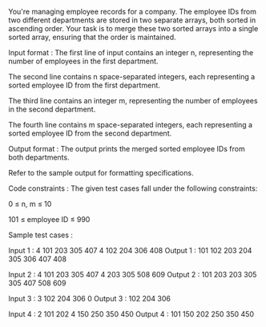 ﻿You're managing employee records for a company. The employee IDs from two different departments are stored in two separate arrays, both sorted in ascending order. Your task is to merge these two sorted arrays into a single sorted array, ensuring that the order is maintained.

Input format :
The first line of input contains an integer n, representing the number of employees in the first department.

The second line contains n space-separated integers, each representing a sorted employee ID from the first department.

The third line contains an integer m, representing the number of employees in the second department.

The fourth line contains m space-separated integers, each representing a sorted employee ID from the second department.

Output format :
The output prints the merged sorted employee IDs from both departments.



Refer to the sample output for formatting specifications.

Code constraints :
The given test cases fall under the following constraints:

0 ≤ n, m ≤ 10

101 ≤ employee ID ≤ 990

Sample test cases :

Input 1 :
4
101 203 305 407
4
102 204 306 408
Output 1 :
101 102 203 204 305 306 407 408 

Input 2 :
4
101 203 305 407
4
203 305 508 609
Output 2 :
101 203 203 305 305 407 508 609

Input 3 :
3
102 204 306
0
Output 3 :
102 204 306 

Input 4 :
2
101 202
4
150 250 350 450
Output 4 :
101 150 202 250 350 450 
